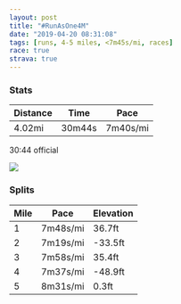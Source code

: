 ```yaml
---
layout: post
title: "#RunAsOne4M"
date: "2019-04-20 08:31:08"
tags: [runs, 4-5 miles, <7m45s/mi, races]
race: true
strava: true
---
```


### Stats

| Distance | Time | Pace |
|----------|------|------|
|4.02mi|30m44s|7m40s/mi|

30:44 official

<img src='https://maps.googleapis.com/maps/api/staticmap?maptype=roadmap&path=enc:obzwFxknbMyEmHqK@mHqIwQcGcOgNiBkQs\aVkLi@gDfB_GuC_HkIoLd@HjDxCdHuCrIhB|HnNnKjDtFfGx@|HdP`EnBpM{@jHfKdJhAlTpZhKQxClB|DiH&key=AIzaSyC1MId7bFpkLXNAaYhBSTb8jLyiSqzbDtM&size=800x800&markers=color:yellow|label:S|40.77112,-73.97069&markers=color:green|label:F|40.773879999999984,-73.97308000000001'>

### Splits

| Mile | Pace | Elevation |
|------|------|-----------|
|1|7m48s/mi|36.7ft|
|2|7m19s/mi|-33.5ft|
|3|7m58s/mi|35.4ft|
|4|7m37s/mi|-48.9ft|
|5|8m31s/mi|0.3ft|
